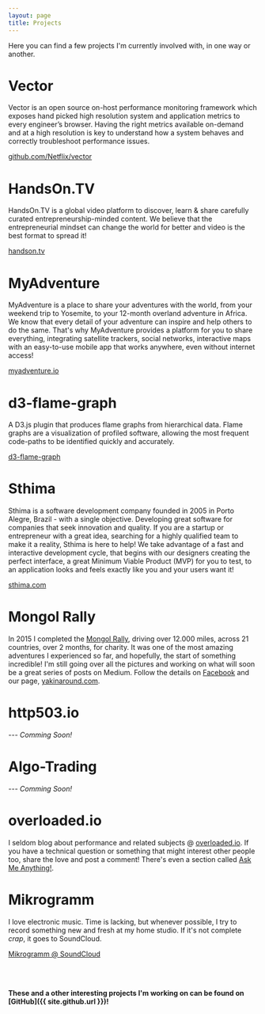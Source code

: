 ```yaml
---
layout: page
title: Projects
---
```


Here you can find a few projects I'm currently involved with, in one way or another.

# Vector

Vector is an open source on-host performance monitoring framework which exposes hand picked high resolution system and application metrics to every engineer’s browser. Having the right metrics available on-demand and at a high resolution is key to understand how a system behaves and correctly troubleshoot performance issues.

[github.com/Netflix/vector](https://github.com/Netflix/vector)

# HandsOn.TV

HandsOn.TV is a global video platform to discover, learn & share carefully curated entrepreneurship-minded content. We believe that the entrepreneurial mindset can change the world for better and video is the best format to spread it!

[handson.tv](http://handson.tv/)

# MyAdventure

MyAdventure is a place to share your adventures with the world, from your weekend trip to Yosemite, to your 12-month overland adventure in Africa. We know that every detail of your adventure can inspire and help others to do the same. That's why MyAdventure provides a platform for you to share everything, integrating satellite trackers, social networks, interactive maps with an easy-to-use mobile app that works anywhere, even without internet access!

[myadventure.io](http://myadventure.io/)

# d3-flame-graph

A D3.js plugin that produces flame graphs from hierarchical data. Flame graphs are a visualization of profiled software, allowing the most frequent code-paths to be identified quickly and accurately.

[d3-flame-graph](https://github.com/spiermar/d3-flame-graph)

# Sthima

Sthima is a software development company founded in 2005 in Porto Alegre, Brazil - with a single objective. Developing great software for companies that seek innovation and quality. If you are a startup or entrepreneur with a great idea, searching for a highly qualified team to make it a reality, Sthima is here to help! We take advantage of a fast and interactive development cycle, that begins with our designers creating the perfect interface, a great Minimum Viable Product (MVP) for you to test, to an application looks and feels exactly like you and your users want it!

[sthima.com](http://sthima.com/)

# Mongol Rally

In 2015 I completed the [Mongol Rally](http://www.theadventurists.com/mongol-rally/), driving over 12.000 miles, across 21 countries, over 2 months, for charity. It was one of the most amazing adventures I experienced so far, and hopefully, the start of something incredible! I'm still going over all the pictures and working on what will soon be a great series of posts on Medium. Follow the details on [Facebook](https://www.facebook.com/yakinaroundteam/) and our page, [yakinaround.com](http://yakinaround.com/).

# http503.io

*--- Comming Soon!*

# Algo-Trading

*--- Comming Soon!*

# overloaded.io

I seldom blog about performance and related subjects @ [overloaded.io](http://overloaded.io). If you have a technical question or something that might interest other people too, share the love and post a comment! There's even a section called [Ask Me Anything!](http://overloaded.io/ask-me-anything).

# Mikrogramm

I love electronic music. Time is lacking, but whenever possible, I try to record something new and fresh at my home studio. If it's not complete *crap*, it goes to SoundCloud.

[Mikrogramm @ SoundCloud](https://soundcloud.com/Mikrogramm)

<br/><br/>

**These and a other interesting projects I'm working on can be found on [GitHub]({{ site.github.url }})!**
